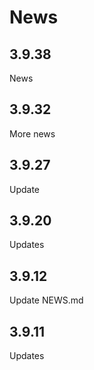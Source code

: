 # News

## 3.9.38

News

## 3.9.32

More news 


## 3.9.27

Update

## 3.9.20

Updates

## 3.9.12

Update NEWS.md

## 3.9.11

Updates
